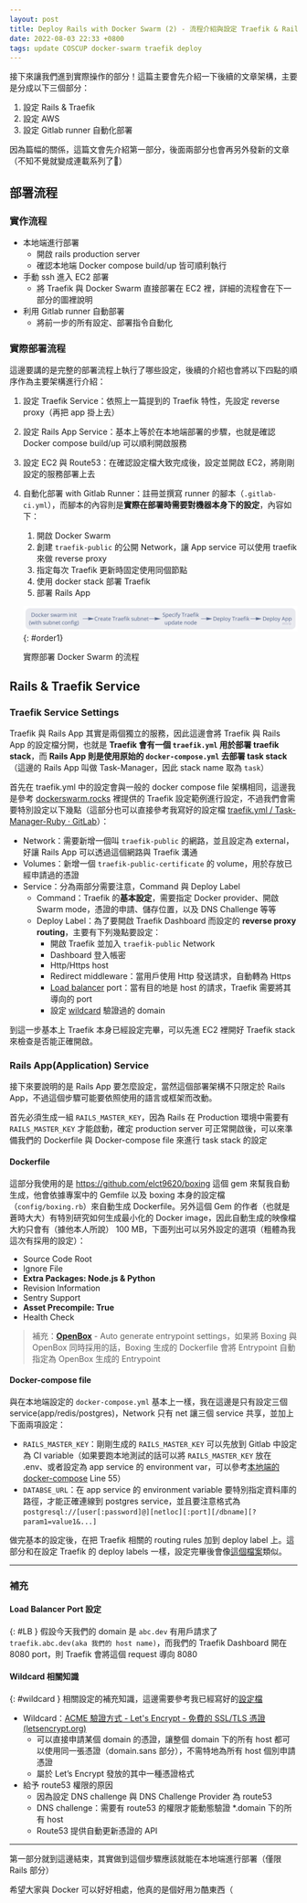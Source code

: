 ```yaml
---
layout: post
title: Deploy Rails with Docker Swarm (2) - 流程介紹與設定 Traefik & Rails
date: 2022-08-03 22:33 +0800
tags: update COSCUP docker-swarm traefik deploy
---
```

接下來讓我們進到實際操作的部分！這篇主要會先介紹一下後續的文章架構，主要是分成以下三個部分：

1. 設定 Rails & Traefik
2. 設定 AWS
3. 設定 Gitlab runner 自動化部署

因為篇幅的關係，這篇文會先介紹第一部分，後面兩部分也會再另外發新的文章<br>（不知不覺就變成連載系列了🫠）


## 部署流程

### 實作流程

- 本地端進行部署
    - 開啟 rails production server
    - 確認本地端 Docker compose build/up 皆可順利執行
- 手動 ssh 進入 EC2 部署
    - 將 Traefik 與 Docker Swarm 直接部署在 EC2 裡，詳細的流程會在下一部分的圖裡說明
- 利用 Gitlab runner 自動部署
    - 將前一步的所有設定、部署指令自動化

### 實際部署流程

這邊要講的是完整的部署流程上執行了哪些設定，後續的介紹也會將以下四點的順序作為主要架構進行介紹：

1. 設定 Traefik Service：依照上一篇提到的 Traefik 特性，先設定 reverse proxy（再把 app 掛上去）
2. 設定 Rails App Service：基本上等於在本地端部署的步驟，也就是確認 Docker compose build/up 可以順利開啟服務
3. 設定 EC2 與 Route53：在確認設定檔大致完成後，設定並開啟 EC2，將剛剛設定的服務部署上去
4. 自動化部署 with Gitlab Runner：註冊並撰寫 runner 的腳本（`.gitlab-ci.yml`），而腳本的內容則是**實際在部署時需要對機器本身下的設定**，內容如下：
    1. 開啟 Docker Swarm
    2. 創建 `traefik-public` 的公開 Network，讓 App service 可以使用 traefik 來做 reverse proxy
    3. 指定每次 Traefik 更新時固定使用同個節點
    4. 使用 docker stack 部署 Traefik
    5. 部署 Rails App

    ![order1](/assets/img/order1.jpg)
    {: #order1}

    實際部署 Docker Swarm 的流程


## Rails & Traefik Service

### Traefik Service Settings

Traefik 與 Rails App 其實是兩個獨立的服務，因此這邊會將 Traefik 與 Rails App 的設定檔分開，也就是 **Traefik 會有一個 `traefik.yml` 用於部署 traefik stack**，而 **Rails App 則是使用原始的 `docker-compose.yml` 去部署 task stack**（這邊的 Rails App 叫做 Task-Manager，因此 stack name 取為 `task`）

首先在 traefik.yml 中的設定會與一般的 docker compose file 架構相同，這邊我是參考 [dockerswarm.rocks](https://dockerswarm.rocks/traefik/) 裡提供的 Traefik 設定範例進行設定，不過我們會需要特別設定以下幾點（這部分也可以直接參考我寫好的設定檔  [traefik.yml / Task-Manager-Ruby · GitLab](https://gitlab.com/joannachou713/task-manager-ruby/-/blob/main/traefik.yml)）：

- Network：需要新增一個叫 `traefik-public` 的網路，並且設定為 external，好讓 Rails App 可以透過這個網路與 Traefik 溝通
- Volumes：新增一個 `traefik-public-certificate` 的 volume，用於存放已經申請過的憑證
- Service：分為兩部分需要注意，Command 與 Deploy Label
    - Command：Traefik 的**基本設定**，需要指定 Docker provider、開啟 Swarm mode，憑證的申請、儲存位置，以及 DNS Challenge 等等
    - Deploy Label：為了要開啟 Traefik Dashboard 而設定的 **reverse proxy routing**，主要有下列幾點要設定：
        - 開啟 Traefik 並加入 `traefik-public` Network
        - Dashboard 登入帳密
        - Http/Https host
        - Redirect middleware：當用戶使用 Http 發送請求，自動轉為 Https
        - [Load balancer](#LB) port：當有目的地是 host 的請求，Traefik 需要將其導向的 port
        - 設定 [wildcard](#wildcard) 驗證過的 domain

到這一步基本上 Traefik 本身已經設定完畢，可以先進 EC2 裡開好 Traefik stack 來檢查是否能正確開啟。

### Rails App(Application) Service

接下來要說明的是 Rails App 要怎麼設定，當然這個部署架構不只限定於 Rails App，不過這個步驟可能要依照使用的語言或框架而改動。

首先必須生成一組 `RAILS_MASTER_KEY`，因為 Rails 在 Production 環境中需要有 `RAILS_MASTER_KEY` 才能啟動，確定 production server 可正常開啟後，可以來準備我們的 Dockerfile 與 Docker-compose file 來進行 task stack 的設定

#### Dockerfile

這部分我使用的是 https://github.com/elct9620/boxing 這個 gem 來幫我自動生成，他會依據專案中的 Gemfile 以及 boxing 本身的設定檔（`config/boxing.rb`）來自動生成 Dockerfile。另外這個 Gem 的作者（也就是蒼時大大）有特別研究如何生成最小化的 Docker image，因此自動生成的映像檔大約只會有（據他本人所說） 100 MB，下面列出可以另外設定的選項（粗體為我這次有採用的設定）：

- Source Code Root
- Ignore File
- **Extra Packages: Node.js & Python**
- Revision Information
- Sentry Support
- **Asset Precompile: True**
- Health Check

> 補充：**[OpenBox](https://github.com/elct9620/openbox)** - Auto generate entrypoint settings，如果將 Boxing 與 OpenBox 同時採用的話，Boxing 生成的 Dockerfile 會將 Entrypoint 自動指定為 OpenBox 生成的 Entrypoint
>

#### Docker-compose file

與在本地端設定的 `docker-compose.yml` 基本上一樣，我在這邊是只有設定三個 service(app/redis/postgres)，Network 只有 net 讓三個 service 共享，並加上下面兩項設定：

- `RAILS_MASTER_KEY`：剛剛生成的 `RAILS_MASTER_KEY` 可以先放到 Gitlab 中設定為 CI variable（如果要跑本地測試的話可以將 `RAILS_MASTER_KEY` 放在 .env、或者設定為 app service 的 environment var，可以參考[本地端的 docker-compose](https://gitlab.com/joannachou713/task-manager-ruby/-/blob/main/docker-compose-local.yml) Line 55）
- `DATABSE_URL`：在 app service 的 environment variable 要特別指定資料庫的路徑，才能正確連線到 postgres service，並且要注意格式為 `postgresql://[user[:password]@][netloc][:port][/dbname][?param1=value1&...]`

做完基本的設定後，在把 Traefik 相關的 routing rules 加到 deploy label 上。這部分和在設定 Traefik 的 deploy labels 一樣，設定完畢後會像[這個檔案](https://gitlab.com/joannachou713/task-manager-ruby/-/blob/main/docker-compose.yml)類似。

---
### 補充
#### Load Balancer Port 設定
{: #LB }
假設今天我們的 domain 是 `abc.dev` 有用戶請求了 `traefik.abc.dev(aka 我們的 host name)`，而我們的 Traefik Dashboard 開在 8080 port，則 Traefik 會將這個 request 導向 8080

#### Wildcard 相關知識
{: #wildcard }
相關設定的補充知識，這邊需要參考我已經寫好的[設定檔](https://gitlab.com/joannachou713/task-manager-ruby/-/blob/main/traefik.yml)

- Wildcard：[ACME 驗證方式 - Let's Encrypt - 免費的 SSL/TLS 憑證 (letsencrypt.org)](https://letsencrypt.org/zh-tw/docs/challenge-types/#dns-01-%E8%80%83%E9%A9%97)
    - 可以直接申請某個 domain 的憑證，讓整個 domain 下的所有 host 都可以使用同一張憑證（domain.sans 部分），不需特地為所有 host 個別申請憑證
    - 屬於 Let’s Encrypt 發放的其中一種憑證格式
- 給予 route53 權限的原因
    - 因為設定 DNS challenge 與 DNS Challenge Provider 為 route53
    - DNS challenge：需要有 route53 的權限才能動態驗證 *.domain 下的所有 host
    - Route53 提供自動更新憑證的 API

---
第一部分就到這邊結束，其實做到這個步驟應該就能在本地端進行部署（僅限 Rails 部分）

希望大家與 Docker 可以好好相處，他真的是個好用ㄉ酷東西（
